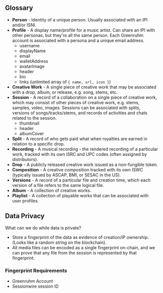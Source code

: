 ## Glossary

* **Person** - Identity of a unique person. Usually associated with an IPI and/or ISNI.
* **Profile** - A display name/profile for a music artist. Can share an IPI with other personas, but they're all the same person. Each Greenruhm account is associated with a persona and a unique email address.
  - username
  - displayName
  - email
  - walletAddress
  - avatarImage
  - header
  - bio
  - links (unlimited array of `{ name, url, icon }`)
* **Creative Work** - A single piece of creative work that may be associated with a drop, album, or release, e.g. song, stems, etc.
* **Session** - A record of a collaboration on a single piece of creative work, which may consist of other pieces of creative work, e.g. stems, samples, video, images. Sessions can be associated with splits, versions of songs/tracks/stems, and records of activities and chats related to the session.
  - thumbnail
  - header
  - albumCover
* **Split** - A record of who gets paid what when royalties are earned in relation to a specific drop.
* **Recording** - A musical recording - the rendered recording of a particular work, tracked with its own ISRC and UPC codes (often assigned by distributors).
* **Drop** - A publicly released creative work issued as a non-fungible token.
* **Composition** - A creative composition tracked with its own ISWC (typically issued by ASCAP, BMI, or SESAC in the US).
* **Versions** - A record of a particular file and creation time, which each version of a file refers to the same logical file.
* **Album** - A collection of creative works.
* **Playlist** - A collection of playable works that can be associated with user profiles.


## Data Privacy

What can we do while data is private?

* Store a fingerprint of the data as evidence of creation/IP ownership. (Looks like a random string on the blockchain).
* All media files can be encoded as a single fingerprint on-chain, and we can prove that any file from the session is represented by that fingerprint.


### Fingerprint Requirements

* Greenruhm Account
* Sessionwire session ID

